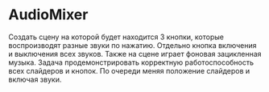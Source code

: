 # AudioMixer
 
Создать сцену на которой будет находится 3 кнопки, которые воспроизводят разные звуки по нажатию. Отдельно кнопка включения и выключения всех звуков. Также на сцене играет фоновая зацикленная музыка. Задача продемонстрировать корректную работоспособность всех слайдеров и кнопок. По очереди меняя положение слайдеров и включая звуки.